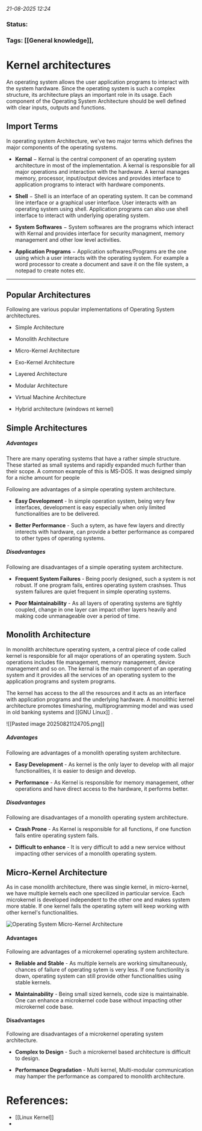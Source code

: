 *21-08-2025 12:24*
### Status: 
  
### Tags: [[General knowledge]],


# Kernel architectures

An operating system allows the user application programs to interact with the system hardware. Since the operating system is such a complex structure, its architecture plays an important role in its usage. Each component of the Operating System Architecture should be well defined with clear inputs, outputs and functions.

## Import Terms

In operating system Architecture, we've two major terms which defines the major components of the operating systems.

- **Kernal** − Kernal is the central component of an operating system architecture in most of the implementation. A kernal is responsible for all major operations and interaction with the hardware. A kernal manages memory, processor, input/output devices and provides interface to application programs to interact with hardware components.

- **Shell** − Shell is an interface of an operating system. It can be command line interface or a graphical user interface. User interacts with an operating system using shell. Application programs can also use shell interface to interact with underlying operating system.

- **System Softwares** − System softwares are the programs which interact with Kernal and provides interface for security managment, memory management and other low level activities.

- **Application Programs** − Application softwares/Programs are the one using which a user interacts with the operating system. For example a word processor to create a document and save it on the file system, a notepad to create notes etc.
---
## Popular Architectures

Following are various popular implementations of Operating System architectures.

- Simple Architecture

- Monolith Architecture

- Micro-Kernel Architecture

- Exo-Kernel Architecture

- Layered Architecture    

- Modular Architecture

- Virtual Machine Architecture

- Hybrid architecture (windows nt kernel)
## Simple Architectures

##### Advantages

There are many operating systems that have a rather simple structure. These started as small systems and rapidly expanded much further than their scope. A common example of this is MS-DOS. It was designed simply for a niche amount for people

Following are advantages of a simple operating system architecture.

- **Easy Development** - In simple operation system, being very few interfaces, development is easy especially when only limited functionalities are to be delivered.
    
- **Better Performance** - Such a sytem, as have few layers and directly interects with hardware, can provide a better performance as compared to other types of operating systems.
    

##### Disadvantages

Following are disadvantages of a simple operating system architecture.

- **Frequent System Failures** - Being poorly designed, such a system is not robust. If one program fails, entires operating system crashses. Thus system failures are quiet frequent in simple operating systems.
    
- **Poor Maintainability** - As all layers of operating systems are tightly coupled, change in one layer can impact other layers heavily and making code unmanageable over a period of time.

## Monolith Architecture

In monolith architecture operating system, a central piece of code called kernel is responsible for all major operations of an operating system. Such operations includes file management, memory management, device management and so on. The kernal is the main component of an operating system and it provides all the services of an operating system to the application programs and system programs.

The kernel has access to the all the resources and it acts as an interface with application programs and the underlying hardware. A monolithic kernel architecture promotes timesharing, multiprogramming model and was used in old banking systems and [[GNU Linux]] .

![[Pasted image 20250821124705.png]]
##### Advantages

Following are advantages of a monolith operating system architecture.

- **Easy Development** - As kernel is the only layer to develop with all major functionalities, it is easier to design and develop.

- **Performance** - As Kernel is responsible for memory management, other operations and have direct access to the hardware, it performs better.


##### Disadvantages

Following are disadvantages of a monolith operating system architecture.

- **Crash Prone** - As Kernel is responsible for all functions, if one function fails entire operating system fails.

- **Difficult to enhance** - It is very difficult to add a new service without impacting other services of a monolith operating system.

## Micro-Kernel Architecture

As in case monolith architecture, there was single kernel, in micro-kernel, we have multiple kernels each one specilized in particular service. Each microkernel is developed independent to the other one and makes system more stable. If one kernel fails the operating sytem will keep working with other kernel's functionalities.

![Operating System Micro-Kernel Architecture](https://www.tutorialspoint.com/operating_system/images/os_microkernel_structure.jpg)

#### Advantages

Following are advantages of a microkernel operating system architecture.

- **Reliable and Stable** - As multiple kernels are working simultaneously, chances of failure of operating sytem is very less. If one functionlity is down, operating system can still provide other functionalities using stable kernels.

- **Maintainability** - Being small sized kernels, code size is maintainable. One can enhance a microkernel code base without impacting other microkernel code base.


#### Disadvantages

Following are disadvantages of a microkernel operating system architecture.

- **Complex to Design** - Such a microkernel based architecture is difficult to design.

- **Performance Degradation** - Multi kernel, Multi-modular communication may hamper the performance as compared to monolith architecture.

# References:

- [[Linux Kernel]]
- 